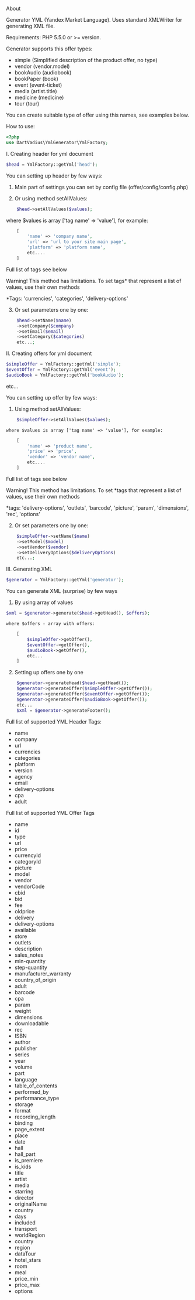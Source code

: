 About

Generator YML (Yandex Market Language). Uses standard XMLWriter for generating XML file. 

Requirements: PHP 5.5.0 or >= version.

Generator supports this offer types:
- simple (Simplified description of the product offer, no type)
- vendor (vendor.model)
- bookAudio (audiobook)
- bookPaper (book)
- event (event-ticket)
- media (artist.title)
- medicine (medicine)
- tour (tour)

You can create suitable type of offer using this names, see examples below.

How to use:
```php
<?php
use DartVadius\YmlGenerator\YmlFactory;
```

I. Creating header for yml document
```php
$head = YmlFactory::getYml('head');
```
You can setting up header by few ways:

1. Main part of settings you can set by config file (offer/config/config.php)

2. Or using method setAllValues:
```php
    $head->setAllValues($values);
```
where $values is array ['tag name' => 'value'], for example:
```php
    [
        'name' => 'company name',
        'url' => 'url to your site main page',
        'platform' => 'platform name',
        etc....
    ]
```
Full list of tags see below

Warning! This method has limitations. To set tags* that represent a list of values, 
use their own methods

*Tags: 'currencies', 'categories', 'delivery-options'

3. Or set parameters one by one:
```php
    $head->setName($name)
    ->setCompany($company)
    ->setEmail($email)
    ->setCategory($categories)
    etc...;
```

II. Creating offers for yml document

```php
$simpleOffer = YmlFactory::getYml('simple');
$eventOffer = YmlFactory::getYml('event');
$audioBook = YmlFactory::getYml('bookAudio');
```
etc...


You can setting up offer by few ways:

1. Using method setAllValues:
```php
    $simpleOffer->setAllValues($values);
```
    where $values is array ['tag name' => 'value'], for example:
```php    
    [
        'name' => 'product name',
        'price' => 'price',
        'vendor' => 'vendor name',
        etc....
    ]
```
Full list of tags see below

Warning! This method has limitations. To set *tags that represent a list of values, 
use their own methods

*tags:  'delivery-options', 'outlets', 'barcode', 'picture', 'param', 'dimensions', 
        'rec', 'options'

2. Or set parameters one by one:
```php
    $simpleOffer->setName($name)
    ->setModel($model)
    ->setVendor($vendor)
    ->setDeliveryOptions($deliveryOptions)
    etc...;
```

III. Generating XML

```php
$generator = YmlFactory::getYml('generator');
```
You can generate XML (surprise) by few ways

1. By using array of values
```php
$xml = $generator->generate($head->getHead(), $offers);
```    
    where $offers - array with offers:
```php
    [
        $simpleOffer->getOffer(),
        $eventOffer->getOffer(),
        $audioBook->getOffer(),
        etc...
    ]
```
2. Setting up offers one by one
```php
    $generator->generateHead($head->getHead());
    $generator->generateOffer($simpleOffer->getOffer());
    $generator->generateOffer($eventOffer->getOffer());
    $generator->generateOffer($audioBook->getOffer());
    etc...
    $xml = $generator->generateFooter();
```


Full list of supported YML Header Tags:

- name
- company
- url
- currencies
- categories
- platform
- version
- agency
- email
- delivery-options
- cpa
- adult


Full list of supported YML Offer Tags

- name
- id
- type
- url
- price
- currencyId
- categoryId
- picture
- model
- vendor
- vendorCode
- cbid
- bid
- fee
- oldprice
- delivery
- delivery-options
- available
- store
- outlets
- description
- sales_notes
- min-quantity
- step-quantity
- manufacturer_warranty
- country_of_origin
- adult
- barcode
- cpa
- param
- weight
- dimensions
- downloadable
- rec
- ISBN
- author
- publisher
- series
- year
- volume
- part
- language
- table_of_contents
- performed_by
- performance_type
- storage
- format
- recording_length
- binding
- page_extent
- place
- date
- hall
- hall_part
- is_premiere
- is_kids
- title
- artist
- media
- starring
- director
- originalName
- country
- days
- included
- transport
- worldRegion
- country
- region
- dataTour
- hotel_stars
- room
- meal
- price_min
- price_max
- options
